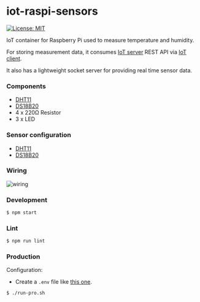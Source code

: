 # iot-raspi-sensors

[![License: MIT](https://img.shields.io/badge/License-MIT-yellow.svg)](https://opensource.org/licenses/MIT)

IoT container for Raspberry Pi used to measure temperature and humidity.
 
For storing measurement data, it consumes [IoT server](https://github.com/mmontes11/iot) REST API via [IoT client](https://github.com/mmontes11/iot).

It also has a lightweight socket server for providing real time sensor data.

### Components

* [DHT11](https://www.adafruit.com/product/386)
* [DS18B20](https://www.adafruit.com/product/381)
* 4 x 220Ω Resistor
* 3 x LED

### Sensor configuration

* [DHT11](https://www.raspberrypi-spy.co.uk/2013/03/raspberry-pi-1-wire-digital-thermometer-sensor/)
* [DS18B20](https://www.raspberrypi-spy.co.uk/2017/09/dht11-temperature-and-humidity-sensor-raspberry-pi/)

### Wiring

![wiring](https://raw.githubusercontent.com/mmontes11/iot-raspi-sensors/develop/wiring/wiring.png)

### Development

```bash
$ npm start
```

### Lint

```bash
$ npm run lint
```

### Production

Configuration:
* Create a `.env` file like [this one](./.env.example).

```bash
$ ./run-pro.sh
```
